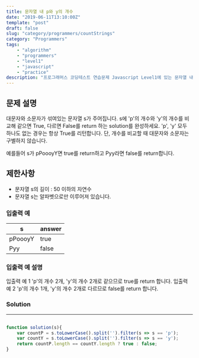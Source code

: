 ```yaml
---
title: 문자열 내 p와 y의 개수
date: "2019-06-11T13:10:00Z"
template: "post"
draft: false
slug: "category/programmers/countStrings"
category: "Programmers"
tags:
    - "algorithm"
    - "programmers"
    - "level1"
    - "javascript"
    - "practice"
description: "프로그래머스 코딩테스트 연습문제 Javascript Level1에 있는 문자열 내 p와 y의 개수 문제 풀이"
---
```

## 문제 설명

대문자와 소문자가 섞여있는 문자열 s가 주어집니다. s에 'p'의 개수와 'y'의 개수를 비교해 같으면 True, 다르면 False를 return 하는 solution를 완성하세요. 'p', 'y' 모두 하나도 없는 경우는 항상 True를 리턴합니다. 단, 개수를 비교할 때 대문자와 소문자는 구별하지 않습니다.

예를들어 s가 pPoooyY면 true를 return하고 Pyy라면 false를 return합니다.

## 제한사항

- 문자열 s의 길이 : 50 이하의 자연수
- 문자열 s는 알파벳으로만 이루어져 있습니다.

### 입출력 예

| s | answer |
| --- | --- |
| pPoooyY | true |
| Pyy | false |

### 입출력 예 설명

입출력 예 1
'p'의 개수 2개, 'y'의 개수 2개로 같으므로 true를 return 합니다.
입출력 예 2
'p'의 개수 1개, 'y'의 개수 2개로 다르므로 false를 return 합니다.

### Solution

---

```javascript

function solution(s){
    var countP = s.toLowerCase().split('').filter(s => s == 'p');
    var countY = s.toLowerCase().split('').filter(s => s == 'y');
    return countP.length == countY.length ? true : false;
}

```
